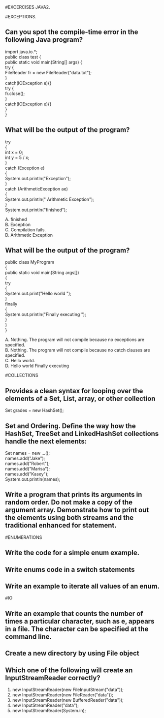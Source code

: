 #EXCERCISES JAVA2.

#EXCEPTIONS.

## Can you spot the compile-time error in the following Java program?<br/>

import java.io.*;<br/>
public class test {<br/>
    public static void main(String[] args) {<br/>
        try {<br/>
            FileReader fr = new FileReader("data.txt");<br/>
        }<br/>
        catch(IOException e){}<br/>
        try {<br/>
            fr.close();<br/>
        }<br/>
        catch(IOException e){}<br/>
    }<br/>
}<br/>

## What will be the output of the program?<br/>
try <br/>
{ <br/>
    int x = 0; <br/>
    int y = 5 / x; <br/>
} <br/>
catch (Exception e) <br/>
{<br/>
    System.out.println("Exception"); <br/>
} <br/>
catch (ArithmeticException ae) <br/>
{<br/>
    System.out.println(" Arithmetic Exception"); <br/>
} <br/>
System.out.println("finished");<br/>

A.	finished<br/>
B.	Exception<br/>
C.	Compilation fails.<br/>
D.	Arithmetic Exception<br/>


## What will be the output of the program?<br/>
public class MyProgram <br/>
{<br/>
    public static void main(String args[])<br/>
    {<br/>
        try <br/>
        {<br/>
            System.out.print("Hello world ");<br/>
        }<br/>
        finally <br/>
        {<br/>
            System.out.println("Finally executing ");<br/>
        }<br/>
    }<br/>
}<br/>

A.	Nothing. The program will not compile because no exceptions are specified.<br/>
B.	Nothing. The program will not compile because no catch clauses are specified.<br/>
C.	Hello world.<br/>
D.	Hello world Finally executing<br/>


#COLLECTIONS

## Provides a clean syntax for looping over the elements of a Set, List, array, or other collection<br/>
Set<Double> grades = new HashSet<Double>();<br/>

## Set and Ordering. Define the way how the HashSet, TreeSet and LinkedHashSet collections handle the next elements:<br/>
Set<String> names = new …<String>();<br/>
names.add("Jake");<br/>
names.add("Robert");<br/>
names.add("Marisa");<br/>
names.add("Kasey");<br/>
System.out.println(names);<br/>

## Write a program that prints its arguments in random order. Do not make a copy of the argument array. Demonstrate how to print out the elements using both streams and the traditional enhanced for statement. <br/>

#ENUMERATIONS

## Write the code for a simple enum example.<br/>

## Write enums code in a switch statements<br/>

## Write an example to iterate all values of an enum.<br/>

#IO
## Write an example that counts the number of times a particular character, such as e, appears in a file. The character can be specified at the command line.<br/>

## Create a new directory by using File object<br/>

## Which one of the following will create an InputStreamReader correctly?<br/>
1.	new InputStreamReader(new FileInputStream("data"));<br/>
2.	new InputStreamReader(new FileReader("data"));<br/>
3.	new InputStreamReader(new BufferedReader("data"));<br/>
4.	new InputStreamReader("data");<br/>
5.	new InputStreamReader(System.in);<br/>
